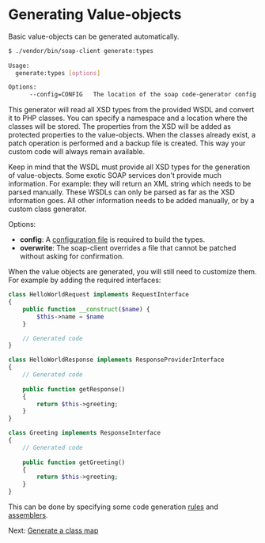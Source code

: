 # Generating Value-objects

Basic value-objects can be generated automatically.

```sh
$ ./vendor/bin/soap-client generate:types
                                                                                                                                       [16:13:38]
Usage:
  generate:types [options]

Options:
      --config=CONFIG   The location of the soap code-generator config file

```

This generator will read all XSD types from the provided WSDL and convert it to PHP classes.
 You can specify a namespace and a location where the classes will be stored.
 The properties from the XSD will be added as protected properties to the value-objects.
 When the classes already exist, a patch operation is performed and a backup file is created. 
 This way your custom code will always remain available.

Keep in mind that the WSDL must provide all XSD types for the generation of value-objects.
 Some exotic SOAP services don't provide much information. For example: they will return an XML string which needs to be parsed manually.
 These WSDLs can only be parsed as far as the XSD information goes.
 All other information needs to be added manually, or by a custom class generator.

Options:

- **config**: A [configuration file](../code-generation/configuration.md) is required to build the types. 
- **overwrite**: The soap-client overrides a file that cannot be patched without asking for confirmation.


When the value objects are generated, you will still need to customize them.
 For example by adding the required interfaces:

```php
class HelloWorldRequest implements RequestInterface
{
    public function __construct($name) {
        $this->name = $name
    }

    // Generated code
}

class HelloWorldResponse implements ResponseProviderInterface
{
    // Generated code
    
    public function getResponse()
    {
        return $this->greeting;
    }
}

class Greeting implements ResponseInterface
{
    // Generated code
    
    public function getGreeting()
    {
        return $this->greeting;
    }
}

```

This can be done by specifying some code generation [rules](../code-generation/rules.md) and [assemblers](../code-generation/assemblers.md).

Next:  [Generate a class map](generate-classmap.md)
